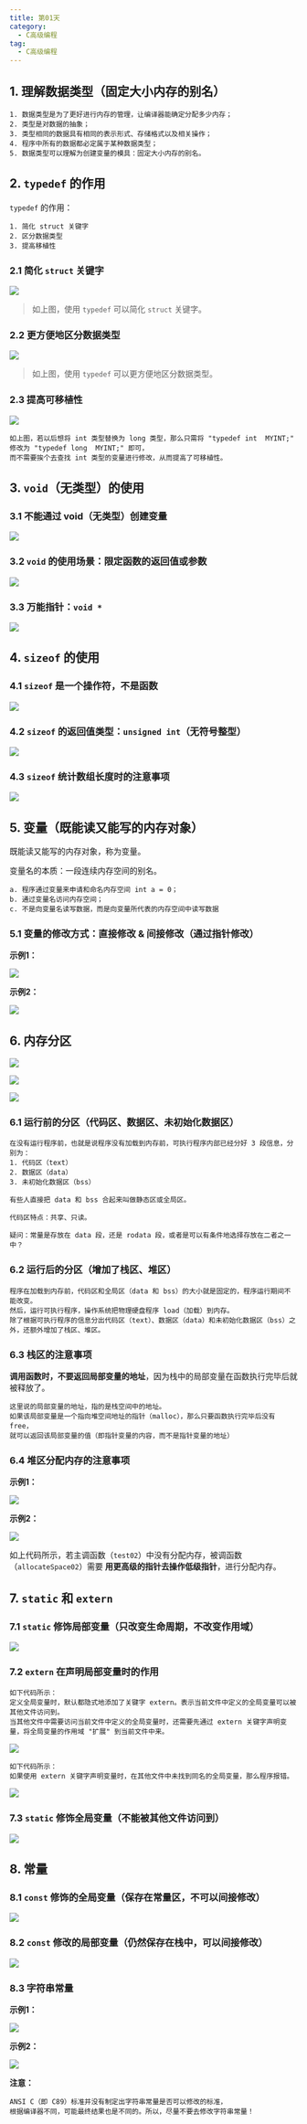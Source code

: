 ```yaml
---
title: 第01天
category:
  - C高级编程
tag:
  - C高级编程
---
```


## 1. 理解数据类型（固定大小内存的别名）

```:no-line-numbers
1. 数据类型是为了更好进行内存的管理，让编译器能确定分配多少内存；
2. 类型是对数据的抽象；
3. 类型相同的数据具有相同的表示形式、存储格式以及相关操作；
4. 程序中所有的数据都必定属于某种数据类型；
5. 数据类型可以理解为创建变量的模具：固定大小内存的别名。
```

## 2. `typedef` 的作用

`typedef` 的作用：

```:no-line-numbers
1. 简化 struct 关键字
2. 区分数据类型
3. 提高移植性
```

### 2.1 简化 `struct` 关键字

![](./images/day01/01.png)

> 如上图，使用 `typedef` 可以简化 `struct` 关键字。

### 2.2 更方便地区分数据类型

![](./images/day01/02.png)

> 如上图，使用 `typedef` 可以更方便地区分数据类型。

### 2.3 提高可移植性

![](./images/day01/03.png)

```:no-line-numbers
如上图，若以后想将 int 类型替换为 long 类型，那么只需将 "typedef int  MYINT;" 修改为 "typedef long  MYINT;" 即可，
而不需要挨个去查找 int 类型的变量进行修改，从而提高了可移植性。
```

## 3. `void`（无类型）的使用

### 3.1 不能通过 void（无类型）创建变量

![](./images/day01/04.png)

### 3.2 `void` 的使用场景：限定函数的返回值或参数

![](./images/day01/05.png)

### 3.3 万能指针：`void *`

![](./images/day01/06.png)

## 4. `sizeof` 的使用

### 4.1 `sizeof` 是一个操作符，不是函数

![](./images/day01/07.png)

### 4.2 `sizeof` 的返回值类型：`unsigned int`（无符号整型）

![](./images/day01/08.png)

### 4.3 `sizeof` 统计数组长度时的注意事项

![](./images/day01/09.png)

## 5. 变量（既能读又能写的内存对象）

既能读又能写的内存对象，称为变量。

变量名的本质：一段连续内存空间的别名。

```:no-line-numbers
a. 程序通过变量来申请和命名内存空间 int a = 0；
b. 通过变量名访问内存空间；
c. 不是向变量名读写数据，而是向变量所代表的内存空间中读写数据
```

### 5.1 变量的修改方式：直接修改 & 间接修改（通过指针修改）

**示例1：**

![](./images/day01/10.png)

**示例2：**

![](./images/day01/11.png)

## 6. 内存分区

![](./images/day01/12.png)

![](./images/day01/13.png)

![](./images/day01/14.png)

### 6.1 运行前的分区（代码区、数据区、未初始化数据区）

```:no-line-numbers
在没有运行程序前，也就是说程序没有加载到内存前，可执行程序内部已经分好 3 段信息，分别为：
1. 代码区（text）
2. 数据区（data）
3. 未初始化数据区（bss）

有些人直接把 data 和 bss 合起来叫做静态区或全局区。

代码区特点：共享、只读。

疑问：常量是存放在 data 段，还是 rodata 段，或者是可以有条件地选择存放在二者之一中？
```

### 6.2 运行后的分区（增加了栈区、堆区）

```:no-line-numbers
程序在加载到内存前，代码区和全局区（data 和 bss）的大小就是固定的，程序运行期间不能改变。
然后，运行可执行程序，操作系统把物理硬盘程序 load（加载）到内存。
除了根据可执行程序的信息分出代码区（text）、数据区（data）和未初始化数据区（bss）之外，还额外增加了栈区、堆区。
```

### 6.3 栈区的注意事项

**调用函数时，不要返回局部变量的地址**，因为栈中的局部变量在函数执行完毕后就被释放了。

```:no-line-numbers
这里说的局部变量的地址，指的是栈空间中的地址。
如果该局部变量是一个指向堆空间地址的指针（malloc），那么只要函数执行完毕后没有 free，
就可以返回该局部变量的值（即指针变量的内容，而不是指针变量的地址）
```

### 6.4 堆区分配内存的注意事项

**示例1：**

![](./images/day01/15.png)

**示例2：**

![](./images/day01/16.png)

如上代码所示，若主调函数（`test02`）中没有分配内存，被调函数（`allocateSpace02`）需要 **用更高级的指针去操作低级指针**，进行分配内存。

## 7. `static` 和 `extern`

### 7.1 `static` 修饰局部变量（只改变生命周期，不改变作用域）

![](./images/day01/17.png)

### 7.2 `extern` 在声明局部变量时的作用

```:no-line-numbers
如下代码所示：
定义全局变量时，默认都隐式地添加了关键字 extern。表示当前文件中定义的全局变量可以被其他文件访问到。
当其他文件中需要访问当前文件中定义的全局变量时，还需要先通过 extern 关键字声明变量，将全局变量的作用域 "扩展" 到当前文件中来。
```

![](./images/day01/18.png)

```:no-line-numbers
如下代码所示：
如果使用 extern 关键字声明变量时，在其他文件中未找到同名的全局变量，那么程序报错。
```

![](./images/day01/19.png)

### 7.3 `static` 修饰全局变量（不能被其他文件访问到）

![](./images/day01/20.png)

## 8. 常量

### 8.1 `const` 修饰的全局变量（保存在常量区，不可以间接修改）

![](./images/day01/21.png)

### 8.2 `const` 修改的局部变量（仍然保存在栈中，可以间接修改）

![](./images/day01/22.png)

### 8.3 字符串常量

**示例1：**

![](./images/day01/23.png)

**示例2：**

![](./images/day01/24.png)

**注意：**

```:no-line-numbers
ANSI C（即 C89）标准并没有制定出字符串常量是否可以修改的标准，
根据编译器不同，可能最终结果也是不同的。所以，尽量不要去修改字符串常量！
```